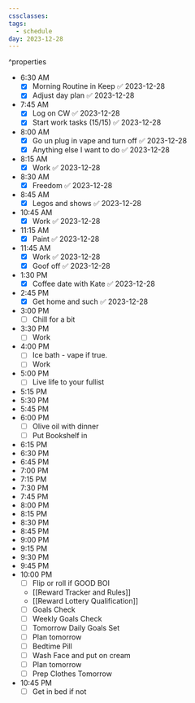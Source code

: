 ```yaml
---
cssclasses: 
tags:
  - schedule
day: 2023-12-28
---
```

^properties
- <span class="green">6:30 AM</span>
	- [x] Morning Routine in Keep ✅ 2023-12-28
	- [x] Adjust day plan ✅ 2023-12-28
- <span class="green">7:45 AM</span>
	- [x] Log on CW ✅ 2023-12-28
	- [x] Start work tasks (15/15) ✅ 2023-12-28
- <span class="green">8:00 AM</span>
	- [x] Go un plug in vape and turn off ✅ 2023-12-28
	- [x] Anything else I want to do ✅ 2023-12-28
- <span class="green">8:15 AM</span>
	- [x] Work ✅ 2023-12-28
- <span class="green">8:30 AM</span>
	- [x] Freedom ✅ 2023-12-28
- <span class="green">8:45 AM</span>
	- [x] Legos and shows ✅ 2023-12-28
- <span class="green">10:45 AM</span>
	- [x] Work ✅ 2023-12-28
- <span class="green">11:15 AM</span>
	- [x] Paint ✅ 2023-12-28
- <span class="green">11:45 AM</span>
	- [x] Work ✅ 2023-12-28
	- [x] Goof off ✅ 2023-12-28
- <span class="green">1:30 PM</span>
	- [x] Coffee date with Kate ✅ 2023-12-28
- <span class="green">2:45 PM</span>
	- [x] Get home and such ✅ 2023-12-28
- <span class="green">3:00 PM</span>
	- [ ]  Chill for a bit
- <span class="green">3:30 PM</span>
	- [ ] Work
- <span class="green">4:00 PM</span>
	- [ ] Ice bath - vape if true.
	- [ ] Work
- <span class="green">5:00 PM</span>
	- [ ] Live life to your fullist
- <span class="green">5:15 PM</span>
- <span class="green">5:30 PM</span>
- <span class="green">5:45 PM</span>
- <span class="green">6:00 PM</span>
	- [ ] Olive oil with dinner
	- [ ] Put Bookshelf in
- <span class="green">6:15 PM</span>
- <span class="green">6:30 PM</span>
- <span class="green">6:45 PM</span>
- <span class="green">7:00 PM</span>
- <span class="green">7:15 PM</span>
- <span class="green">7:30 PM</span>
- <span class="green">7:45 PM</span>
- <span class="green">8:00 PM</span>
- <span class="green">8:15 PM</span>
- <span class="green">8:30 PM</span>
- <span class="green">8:45 PM</span>
- <span class="green">9:00 PM</span>
- <span class="green">9:15 PM</span>
- <span class="green">9:30 PM</span>
- <span class="green">9:45 PM</span>
- <span class="green">10:00 PM</span>
	- [ ] Flip or roll if GOOD BOI
	- [[Reward Tracker and Rules]]
	- [[Reward Lottery Qualification]]
	- [ ] Goals Check
	- [ ] Weekly Goals Check
	- [ ] Tomorrow Daily Goals Set
	- [ ] Plan tomorrow
	- [ ] Bedtime Pill
	- [ ] Wash Face and put on cream
	- [ ] Plan tomorrow
	- [ ] Prep Clothes Tomorrow
- <span class="green">10:45 PM</span>
	- [ ] Get in bed if not